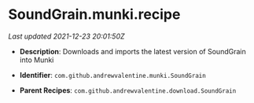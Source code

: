 # SoundGrain.munki.recipe

_Last updated 2021-12-23 20:01:50Z_

- **Description**: Downloads and imports the latest version of SoundGrain into Munki

- **Identifier**: `com.github.andrewvalentine.munki.SoundGrain`

- **Parent Recipes**: `com.github.andrewvalentine.download.SoundGrain`
